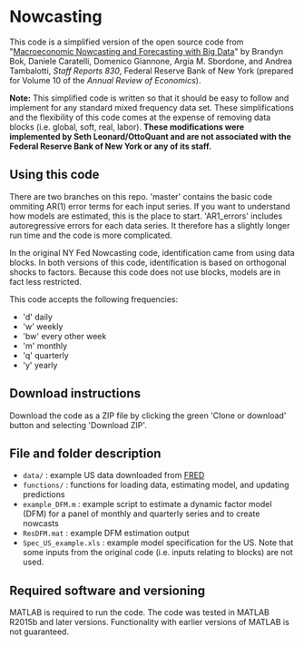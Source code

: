 # Nowcasting

This code is a simplified version of the open source code from "[Macroeconomic Nowcasting and Forecasting with Big Data](https://www.newyorkfed.org/research/staff_reports/sr830.html)" by Brandyn Bok, Daniele Caratelli, Domenico Giannone, Argia M. Sbordone, and Andrea Tambalotti, *Staff Reports 830*, Federal Reserve Bank of New York (prepared for Volume 10 of the *Annual Review of Economics*).

**Note:** This simplified code is written so that it should be easy to follow and implement for any standard mixed frequency data set. These simplifications and the flexibility of this code comes at the expense of removing data blocks (i.e. global, soft, real, labor). **These modifications were implemented by Seth Leonard/OttoQuant and are not associated with the Federal Reserve Bank of New York or any of its staff.**

## Using this code

There are two branches on this repo. 'master' contains the basic code ommiting AR(1) error terms for each input series. If you want to understand how models are estimated, this is the place to start. 'AR1_errors' includes autoregressive errors for each data series. It therefore has a slightly longer run time and the code is more complicated. 

In the original NY Fed Nowcasting code, identification came from using data blocks. In both versions of this code, identification is based on orthogonal shocks to factors. Because this code does not use blocks, models are in fact less restricted. 

This code accepts the following frequencies:
 - 'd' daily
 - 'w' weekly
 - 'bw' every other week
 - 'm' monthly
 - 'q' quarterly
 - 'y' yearly


## Download instructions

Download the code as a ZIP file by clicking the green 'Clone or download' button and selecting 'Download ZIP'.

## File and folder description

* `data/` : example US data downloaded from [FRED](https://fred.stlouisfed.org/)
* `functions/` : functions for loading data, estimating model, and updating predictions
* `example_DFM.m` : example script to estimate a dynamic factor model (DFM) for a panel of monthly and quarterly series and to create nowcasts
* `ResDFM.mat` : example DFM estimation output
* `Spec_US_example.xls` : example model specification for the US. Note that some inputs from the original code (i.e. inputs relating to blocks) are not used.


## Required software and versioning

MATLAB is required to run the code. The code was tested in MATLAB R2015b and later versions. Functionality with earlier versions of MATLAB is not guaranteed.
